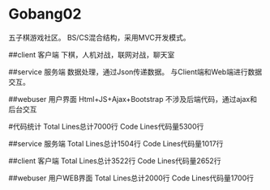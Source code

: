 # Gobang02
五子棋游戏社区。
BS/CS混合结构，采用MVC开发模式。

##client 客户端
下棋，人机对战，联网对战，聊天室

##service 服务端
数据处理，通过Json传递数据。
与Client端和Web端进行数据交互。

##webuser 用户界面
Html+JS+Ajax+Bootstrap
不涉及后端代码，通过ajax和后台交互


#代码统计
Total Lines总计7000行
Code Lines代码量5300行

##service 服务端
Total Lines总计1504行
Code Lines代码量1017行

##client 客户端
Total Lines总计3522行
Code Lines代码量2652行

##webuser 用户WEB界面
Total Lines总计2000行
Code Lines代码量1700行

